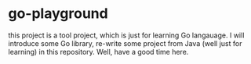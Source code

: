 # go-playground
this project is a tool project, which is just for learning Go langauage.
I will introduce some Go library, re-write some project from Java (well just for learning) in this repository. 
Well, have a good time here.

